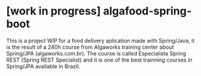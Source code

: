 # [work in progress] algafood-spring-boot

This is a project WIP for a food delivery aplication made with Spring/Java, it is the result of a 240h course from Algaworks training center about Spring/JPA (algaworks.com.br). The course is called Especialista Spring REST (Spring REST Specialist) and it is one of the best trainning courses in Spring/JPA available in Brazil.
